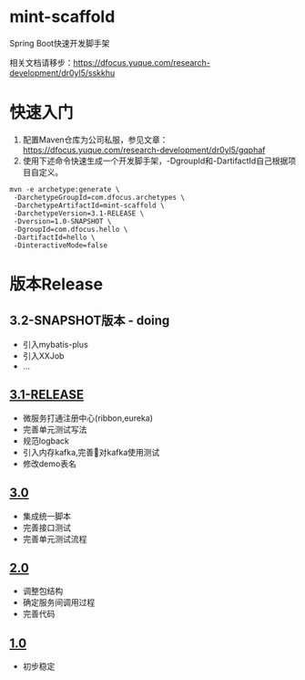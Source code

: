 # mint-scaffold
Spring Boot快速开发脚手架

相关文档请移步：https://dfocus.yuque.com/research-development/dr0yl5/sskkhu

# 快速入门
1. 配置Maven仓库为公司私服，参见文章：https://dfocus.yuque.com/research-development/dr0yl5/gqphaf
2. 使用下述命令快速生成一个开发脚手架，-DgroupId和-DartifactId自己根据项目自定义。
```
mvn -e archetype:generate \
 -DarchetypeGroupId=com.dfocus.archetypes \
 -DarchetypeArtifactId=mint-scaffold \
 -DarchetypeVersion=3.1-RELEASE \
 -Dversion=1.0-SNAPSHOT \
 -DgroupId=com.dfocus.hello \
 -DartifactId=hello \
 -DinteractiveMode=false
```

# 版本Release

## 3.2-SNAPSHOT版本 - doing
- 引入mybatis-plus
- 引入XXJob
- ...

## [3.1-RELEASE](https://gitlab.dfocus.co/frameworks/mint-scaffold/tags/3.1)
- 微服务打通注册中心(ribbon,eureka)
- 完善单元测试写法
- 规范logback
- 引入内存kafka,完善对kafka使用测试
- 修改demo表名


## [3.0](https://gitlab.dfocus.co/frameworks/mint-scaffold/tags/3.0)
- 集成统一脚本
- 完善接口测试
- 完善单元测试流程

## [2.0](https://gitlab.dfocus.co/frameworks/mint-scaffold/tags/2.0)
- 调整包结构
- 确定服务间调用过程
- 完善代码

## [1.0](https://gitlab.dfocus.co/frameworks/mint-scaffold/tags/1.0)
- 初步稳定
